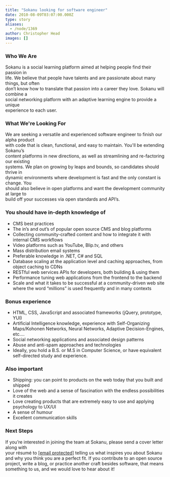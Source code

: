 ```yaml
---
title: "Sokanu looking for software engineer"
date: 2010-08-09T03:07:00.000Z
type: story
aliases:
  - /node/1369
author: Christopher Head
images: []
---
```


<div class="field field-name-body field-type-text-with-summary field-label-hidden"><div class="field-items"><div class="field-item even"><h3>Who We Are</h3>
<p>Sokanu is a social learning platform aimed at helping people find their passion in<br>
life. We believe that people have talents and are passionate about many things, but often<br>
don&#x2019;t know how to translate that passion into a career they love. Sokanu will combine a<br>
social networking platform with an adaptive learning engine to provide a unique<br>
experience to each user.</p>
<h3>What We&apos;re Looking For</h3>
<p>We are seeking a versatile and experienced software engineer to finish our alpha product<br>
with code that is clean, functional, and easy to maintain. You&apos;ll be extending Sokanu&#x2019;s<br>
content platforms in new directions, as well as streamlining and re-factoring our existing<br>
systems. We plan on growing by leaps and bounds, so candidates should thrive in<br>
dynamic environments where development is fast and the only constant is change. You<br>
should also believe in open platforms and want the development community at large to<br>
build off your successes via open standards and API&#x2019;s.</p>
<h3>You should have in-depth knowledge of</h3>
<ul>
<li>CMS best practices</li>
<li>The in&#x2019;s and out&#x2019;s of popular open source CMS and blog platforms</li>
<li>Collecting community-crafted content and how to integrate it with internal CMS workflows</li>
<li>Video platforms such as YouTube, Blip.tv, and others</li>
<li>Mass distribution email systems</li>
<li>Preferable knowledge in .NET, C# and SQL</li>
<li>Database scaling at the application level and caching approaches, from object caching to CDNs</li>
<li>RESTful web services APIs for developers, both building &amp; using them</li>
<li>Performance tuning web applications from the frontend to the backend</li>
<li>Scale and what it takes to be successful at a community-driven web site where the word &#x201C;millions&#x201D; is used frequently and in many contexts</li>
</ul>
<h3>Bonus experience</h3>
<ul>
<li>HTML, CSS, JavaScript and associated frameworks (jQuery, prototype, YUI)</li>
<li>Artificial Intelligence knowledge, experience with Self-Organizing Maps/Kohonen Networks, Neural Networks, Adaptive Decision-Engines, etc.&#x2026;</li>
<li>Social networking applications and associated design patterns</li>
<li>Abuse and anti-spam approaches and technologies</li>
<li>Ideally, you hold a B.S. or M.S in Computer Science, or have equivalent self-directed study and experience.</li>
</ul>
<h3>Also important</h3>
<ul>
<li>Shipping: you can point to products on the web today that you built and shipped</li>
<li>Love of the web and a sense of fascination with the endless possibilities it creates</li>
<li>Love creating products that are extremely easy to use and applying psychology to UX/UI</li>
<li>A sense of humour</li>
<li>Excellent communication skills</li>
</ul>
<h3>Next Steps</h3>
<p>If you&#x2019;re interested in joining the team at Sokanu, please send a cover letter along with<br>
your r&#xE9;sum&#xE9; to <a href="/cdn-cgi/l/email-protection#402a2f223300332f2b212e356e232f2d"><span class="__cf_email__" data-cfemail="1973767b6a596a767278776c377a7674">[email&#xA0;protected]</span></a> telling us what inspires you about Sokanu and why you think you are a perfect fit. If you contribute to an open source project, write a blog, or practice another craft besides software, that means something to us, and we would love to hear about it!</p>
</div></div></div>    <footer>
          </footer>